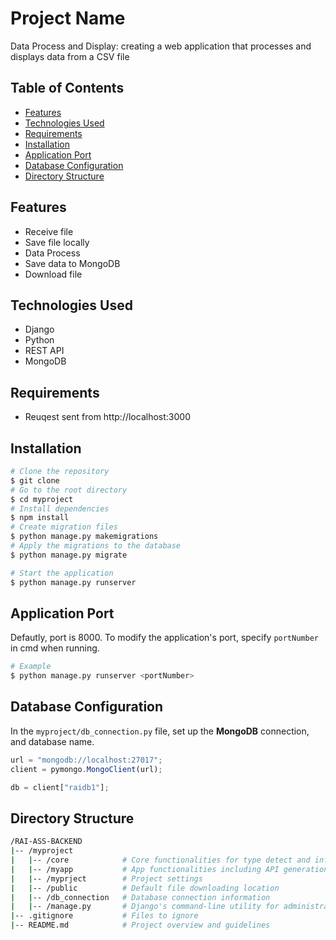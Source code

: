 # Project Name

Data Process and Display: creating a web application that processes and displays data from a CSV file

## Table of Contents

- [Features](#features)
- [Technologies Used](#technologies-used)
- [Requirements](#Requirements)
- [Installation](#installation)
- [Application Port](#Application-port)
- [Database Configuration](#Database-configuration)
- [Directory Structure](#Directory-structure)

## Features

- Receive file
- Save file locally
- Data Process
- Save data to MongoDB
- Download file

## Technologies Used

- Django
- Python
- REST API
- MongoDB

## Requirements

- Reuqest sent from http://localhost:3000

## Installation

```bash
# Clone the repository
$ git clone
# Go to the root directory
$ cd myproject
# Install dependencies
$ npm install
# Create migration files
$ python manage.py makemigrations
# Apply the migrations to the database
$ python manage.py migrate

# Start the application
$ python manage.py runserver
```

## Application Port

Defautly, port is 8000. To modify the application's port, specify `portNumber` in cmd when running.

```bash
# Example
$ python manage.py runserver <portNumber>
```

## Database Configuration

In the `myproject/db_connection.py` file, set up the **MongoDB** connection, and database name.

```typescript
url = "mongodb://localhost:27017";
client = pymongo.MongoClient(url);

db = client["raidb1"];
```

## Directory Structure

```bash
/RAI-ASS-BACKEND
|-- /myproject
|   |-- /core            # Core functionalities for type detect and infer
|   |-- /myapp           # App functionalities including API generation
|   |-- /myprject        # Project settings
|   |-- /public          # Default file downloading location
|   |-- /db_connection   # Database connection information
|   |-- /manage.py       # Django's command-line utility for administrative tasks.
|-- .gitignore           # Files to ignore
|-- README.md            # Project overview and guidelines
```
